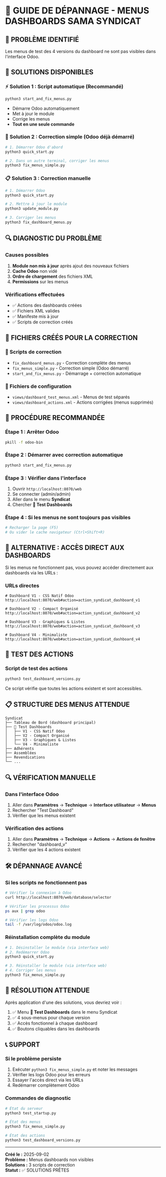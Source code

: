 # 🔧 GUIDE DE DÉPANNAGE - MENUS DASHBOARDS SAMA SYNDICAT

## 🚨 **PROBLÈME IDENTIFIÉ**

Les menus de test des 4 versions du dashboard ne sont pas visibles dans l'interface Odoo.

## 🎯 **SOLUTIONS DISPONIBLES**

### **⚡ Solution 1 : Script automatique (Recommandé)**
```bash
python3 start_and_fix_menus.py
```
- Démarre Odoo automatiquement
- Met à jour le module
- Corrige les menus
- **Tout en une seule commande**

### **🔧 Solution 2 : Correction simple (Odoo déjà démarré)**
```bash
# 1. Démarrer Odoo d'abord
python3 quick_start.py

# 2. Dans un autre terminal, corriger les menus
python3 fix_menus_simple.py
```

### **📋 Solution 3 : Correction manuelle**
```bash
# 1. Démarrer Odoo
python3 quick_start.py

# 2. Mettre à jour le module
python3 update_module.py

# 3. Corriger les menus
python3 fix_dashboard_menus.py
```

## 🔍 **DIAGNOSTIC DU PROBLÈME**

### **Causes possibles**
1. **Module non mis à jour** après ajout des nouveaux fichiers
2. **Cache Odoo** non vidé
3. **Ordre de chargement** des fichiers XML
4. **Permissions** sur les menus

### **Vérifications effectuées**
- ✅ Actions des dashboards créées
- ✅ Fichiers XML valides
- ✅ Manifeste mis à jour
- ✅ Scripts de correction créés

## 📁 **FICHIERS CRÉÉS POUR LA CORRECTION**

### **🔧 Scripts de correction**
- `fix_dashboard_menus.py` - Correction complète des menus
- `fix_menus_simple.py` - Correction simple (Odoo démarré)
- `start_and_fix_menus.py` - Démarrage + correction automatique

### **📄 Fichiers de configuration**
- `views/dashboard_test_menus.xml` - Menus de test séparés
- `views/dashboard_actions.xml` - Actions corrigées (menus supprimés)

## 🚀 **PROCÉDURE RECOMMANDÉE**

### **Étape 1 : Arrêter Odoo**
```bash
pkill -f odoo-bin
```

### **Étape 2 : Démarrer avec correction automatique**
```bash
python3 start_and_fix_menus.py
```

### **Étape 3 : Vérifier dans l'interface**
1. Ouvrir `http://localhost:8070/web`
2. Se connecter (admin/admin)
3. Aller dans le menu **Syndicat**
4. Chercher **🧪 Test Dashboards**

### **Étape 4 : Si les menus ne sont toujours pas visibles**
```bash
# Recharger la page (F5)
# Ou vider le cache navigateur (Ctrl+Shift+R)
```

## 🔄 **ALTERNATIVE : ACCÈS DIRECT AUX DASHBOARDS**

Si les menus ne fonctionnent pas, vous pouvez accéder directement aux dashboards via les URLs :

### **URLs directes**
```
# Dashboard V1 - CSS Natif Odoo
http://localhost:8070/web#action=action_syndicat_dashboard_v1

# Dashboard V2 - Compact Organisé  
http://localhost:8070/web#action=action_syndicat_dashboard_v2

# Dashboard V3 - Graphiques & Listes
http://localhost:8070/web#action=action_syndicat_dashboard_v3

# Dashboard V4 - Minimaliste
http://localhost:8070/web#action=action_syndicat_dashboard_v4
```

## 🧪 **TEST DES ACTIONS**

### **Script de test des actions**
```bash
python3 test_dashboard_versions.py
```

Ce script vérifie que toutes les actions existent et sont accessibles.

## 📋 **STRUCTURE DES MENUS ATTENDUE**

```
Syndicat
├── Tableau de Bord (dashboard principal)
├── 🧪 Test Dashboards
│   ├── V1 - CSS Natif Odoo
│   ├── V2 - Compact Organisé
│   ├── V3 - Graphiques & Listes
│   └── V4 - Minimaliste
├── Adhérents
├── Assemblées
├── Revendications
└── ...
```

## 🔍 **VÉRIFICATION MANUELLE**

### **Dans l'interface Odoo**
1. Aller dans **Paramètres** → **Technique** → **Interface utilisateur** → **Menus**
2. Rechercher "Test Dashboard"
3. Vérifier que les menus existent

### **Vérification des actions**
1. Aller dans **Paramètres** → **Technique** → **Actions** → **Actions de fenêtre**
2. Rechercher "dashboard_v"
3. Vérifier que les 4 actions existent

## 🛠️ **DÉPANNAGE AVANCÉ**

### **Si les scripts ne fonctionnent pas**
```bash
# Vérifier la connexion à Odoo
curl http://localhost:8070/web/database/selector

# Vérifier les processus Odoo
ps aux | grep odoo

# Vérifier les logs Odoo
tail -f /var/log/odoo/odoo.log
```

### **Réinstallation complète du module**
```bash
# 1. Désinstaller le module (via interface web)
# 2. Redémarrer Odoo
python3 quick_start.py

# 3. Réinstaller le module (via interface web)
# 4. Corriger les menus
python3 fix_menus_simple.py
```

## 🎊 **RÉSOLUTION ATTENDUE**

Après application d'une des solutions, vous devriez voir :

1. ✅ Menu **🧪 Test Dashboards** dans le menu Syndicat
2. ✅ 4 sous-menus pour chaque version
3. ✅ Accès fonctionnel à chaque dashboard
4. ✅ Boutons cliquables dans les dashboards

## 📞 **SUPPORT**

### **Si le problème persiste**
1. Exécuter `python3 fix_menus_simple.py` et noter les messages
2. Vérifier les logs Odoo pour les erreurs
3. Essayer l'accès direct via les URLs
4. Redémarrer complètement Odoo

### **Commandes de diagnostic**
```bash
# État du serveur
python3 test_startup.py

# État des menus
python3 fix_menus_simple.py

# État des actions
python3 test_dashboard_versions.py
```

---
**Créé le :** 2025-09-02  
**Problème :** Menus dashboards non visibles  
**Solutions :** 3 scripts de correction  
**Statut :** ✅ SOLUTIONS PRÊTES
